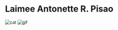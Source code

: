 # Laimee Antonette R. Pisao
![cat](https://www.humanesociety.org/sites/default/files/styles/1240x698/public/2018/06/cat-217679.jpg?h=c4ed616d&itok=3qHaqQ56)
![gif](https://media.giphy.com/media/SKGo6OYe24EBG/giphy.gif)